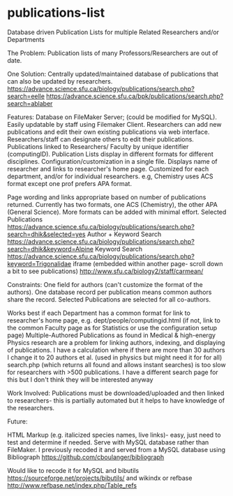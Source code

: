 # publications-list
Database driven Publication Lists for multiple Related Researchers and/or Departments

The Problem: Publication lists of many Professors/Researchers are out of date.

One Solution: Centrally updated/maintained database of publications that can also be updated by researchers.  
https://advance.science.sfu.ca/biology/publications/search.php?search=eelle
https://advance.science.sfu.ca/bpk/publications/search.php?search=ablaber

Features:
Database on FileMaker Server;  (could be modified for MySQL). 
Easily updatable by staff using Filemaker Client. 
Researchers can add new publications and edit their own existing publications via web interface.
Researchers/staff can designate others to edit their publications.
Publications linked to Researchers/ Faculty by unique identifier (computingID). 
Publication Lists display in different formats for different disciplines.
Configuration/customization in a single file. 
Displays name of researcher and links to researcher's home page.
Customized for each department, and/or for individual researchers. e.g, Chemistry uses ACS format except one prof prefers APA format.
 
Page wording and links appropriate based on number of publications returned.
Currently has two formats, one ACS (Chemistry), the other APA (General Science). 
More formats can be added with minimal effort.
Selected Publications https://advance.science.sfu.ca/biology/publications/search.php?search=dhik&selected=yes
Author + Keyword Search https://advance.science.sfu.ca/biology/publications/search.php?search=dhik&keyword=Alpine
Keyword Search https://advance.science.sfu.ca/biology/publications/search.php?keyword=Trigonalidae
iframe (embedded within another page- scroll down a bit to see publications) http://www.sfu.ca/biology2/staff/carmean/

Constraints:
One field for authors (can't customize the format of the authors).
One database record per publication means common authors share the record.
Selected Publications are selected for all co-authors.

Works best if each Department has a common format for link to researcher's home page, 
e.g. dept/people/computingid.html (if not, link to the common Faculty page as for Statistics or use the configuration setup page)
Multiple-Authored Publications as found in Medical & high-energy Physics research are a problem 
for linking authors, indexing, and displaying of publications.  I have a calculation where if there are more than 30 authors I change it to 20 authors et al. (used in physics but might need it for for all)
search.php (which returns all found and allows instant searches) is too slow for researchers with >500 publications. I have a different search page for this but I don't think they will be interested anyway
 

Work Involved:
Publications must be downloaded/uploaded and then linked to researchers- this is partially automated but it helps to have knowledge of the researchers.

Future:
 
HTML Markup (e.g. italicized species names, live links)- easy, just need to test and determine if needed.
Serve with MySQL database rather than FileMaker. I previously recoded it and 
served from a MySQL database using Bibliograph https://github.com/cboulanger/bibliograph
 
Would like to recode it for MySQL and bibutils https://sourceforge.net/projects/bibutils/
and wikindx or refbase http://www.refbase.net/index.php/Table_refs

